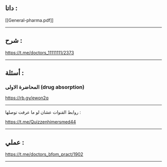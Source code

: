 ##  داتا :

[[General-pharma.pdf]]

---
## شرح :

https://t.me/doctors_11111111/2373

---
## أسئلة :

### المحاضرة الاولى (drug absorption)
https://rb.gy/ewon2q

---

 روابط القنوات عشان لو ما عرفت توصلها :
 
https://t.me/Quizzenhimersmed44

---
## عملي :

https://t.me/doctors_bfom_pract/1902

---
